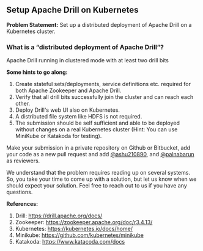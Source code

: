 ## Setup Apache Drill on Kubernetes				

**Problem Statement:** Set up a distributed deployment of Apache Drill on a Kubernetes cluster.

### What is a “distributed deployment of Apache Drill”? 
Apache Drill running in clustered mode with at least two drill bits


**Some hints to go along:**

1. Create stateful sets/deployments, service definitions etc. required for both Apache Zookeeper and Apache Drill.
2. Verify that all drill bits successfully join the cluster and can reach each other.
3. Deploy Drill's web UI also on Kubernetes.
4. A distributed file system like HDFS is not required.
5. The submission should be self sufficient and able to be deployed without changes on a real Kubernetes cluster (Hint: You can use MiniKube or Katakoda for testing).

Make your submission in a private repository on Github or Bitbucket, add your code as a new pull request and add [@ashu210890](https://github.com/ashu210890), and [@palnabarun](https://github.com/palnabarun) as reviewers. 		

We understand that the problem requires reading up on several systems. So, you take your time to come up with a solution, but let us know when we should expect your solution. Feel free to reach out to us if you have any questions.

**References:**

1. Drill: https://drill.apache.org/docs/
2. Zookeeper: https://zookeeper.apache.org/doc/r3.4.13/ 
3. Kubernetes: https://kubernetes.io/docs/home/
4. Minikube: https://github.com/kubernetes/minikube
5. Katakoda: https://www.katacoda.com/docs 
